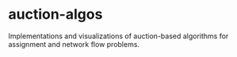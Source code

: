 # auction-algos
Implementations and visualizations of auction-based algorithms for assignment and network flow problems.
